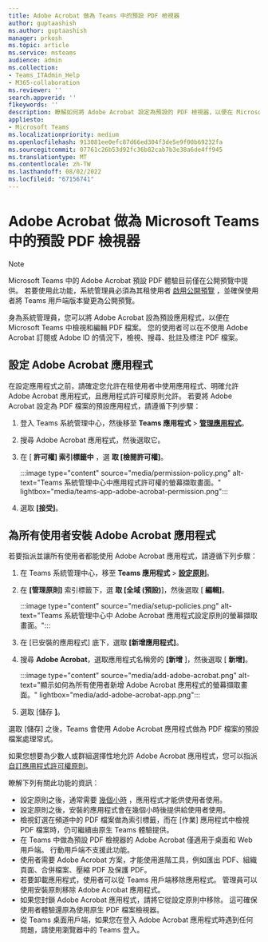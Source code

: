 ```yaml
---
title: Adobe Acrobat 做為 Teams 中的預設 PDF 檢視器
author: guptaashish
ms.author: guptaashish
manager: prkosh
ms.topic: article
ms.service: msteams
audience: admin
ms.collection:
- Teams_ITAdmin_Help
- M365-collaboration
ms.reviewer: ''
search.appverid: ''
f1keywords: ''
description: 瞭解如何將 Adobe Acrobat 設定為預設的 PDF 檢視器，以便在 Microsoft Teams 中檢視和編輯 PDF 檔案。
appliesto:
- Microsoft Teams
ms.localizationpriority: medium
ms.openlocfilehash: 913081ee0efc87d66ed304f3de5e9f00b69232fa
ms.sourcegitcommit: 07761c26b53d92fc36b82cab7b3e38a6de4ff945
ms.translationtype: MT
ms.contentlocale: zh-TW
ms.lasthandoff: 08/02/2022
ms.locfileid: "67156741"
---
```

# <a name="adobe-acrobat-as-a-default-pdf-viewer-in-microsoft-teams"></a>Adobe Acrobat 做為 Microsoft Teams 中的預設 PDF 檢視器

> [!NOTE]
> Microsoft Teams 中的 Adobe Acrobat 預設 PDF 體驗目前僅在公開預覽中提供。 若要使用此功能，系統管理員必須為其租使用者 [啟用公開預覽](public-preview-doc-updates.md#enable-public-preview) ，並確保使用者將 Teams 用戶端版本變更為公開預覽。

身為系統管理員，您可以將 Adobe Acrobat 設為預設應用程式，以便在 Microsoft Teams 中檢視和編輯 PDF 檔案。 您的使用者可以在不使用 Adobe Acrobat 訂閱或 Adobe ID 的情況下，檢視、搜尋、批註及標注 PDF 檔案。

## <a name="set-up-adobe-acrobat-app"></a>設定 Adobe Acrobat 應用程式

在設定應用程式之前，請確定您允許在租使用者中使用應用程式、明確允許 Adobe Acrobat 應用程式，且應用程式許可權原則允許。 若要將 Adobe Acrobat 設定為 PDF 檔案的預設應用程式，請遵循下列步驟：

1. 登入 Teams 系統管理中心，然後移至 **Teams 應用程式**  >  **[管理應用程式](https://admin.teams.microsoft.com/policies/manage-apps)**。

1. 搜尋 Adobe Acrobat 應用程式，然後選取它。

1. 在 [ **許可權] 索引標籤中** ，選 **取 [檢閱許可權]**。

   :::image type="content" source="media/permission-policy.png" alt-text="Teams 系統管理中心中應用程式許可權的螢幕擷取畫面。" lightbox="media/teams-app-adobe-acrobat-permission.png":::

1. 選取 **[接受]**。

## <a name="install-adobe-acrobat-app-for-all-users"></a>為所有使用者安裝 Adobe Acrobat 應用程式

若要指派並讓所有使用者都能使用 Adobe Acrobat 應用程式，請遵循下列步驟：

1. 在 Teams 系統管理中心，移至 **Teams 應用程式**  >  [**設定原則**](https://admin.teams.microsoft.com/policies/app-setup)。

1. 在 **[管理原則]** 索引標籤下，選 **取 [全域 (預設)**]，然後選取 [ **編輯]**。

   :::image type="content" source="media/setup-policies.png" alt-text="Teams 系統管理中心中 Adobe Acrobat 應用程式設定原則的螢幕擷取畫面。":::

1. 在 [已安裝的應用程式] 底下，選取 **[新增應用程式]**。

1. 搜尋 **Adobe Acrobat**，選取應用程式名稱旁的 **[新增** ]，然後選取 [ **新增]**。

   :::image type="content" source="media/add-adobe-acrobat.png" alt-text="顯示如何為所有使用者新增 Adobe Acrobat 應用程式的螢幕擷取畫面。" lightbox="media/add-adobe-acrobat-app.png":::

1. 選取 [儲存 **]**。

選取 [儲存] 之後，Teams 會使用 Adobe Acrobat 應用程式做為 PDF 檔案的預設檔案處理常式。

如果您想要為少數人或群組選擇性地允許 Adobe Acrobat 應用程式，您可以指派 [自訂應用程式許可權原則](teams-app-permission-policies.md)。

瞭解下列有關此功能的資訊：

* 設定原則之後，通常需要 [幾個小時](teams-app-setup-policies.md) ，應用程式才能供使用者使用。
* 設定原則之後，安裝的應用程式會在幾個小時後提供給使用者使用。
* 檢視釘選在頻道中的 PDF 檔案做為索引標籤，而在 [作業] 應用程式中檢視 PDF 檔案時，仍可繼續由原生 Teams 體驗提供。
* 在 Teams 中做為預設 PDF 檢視器的 Adobe Acrobat 僅適用于桌面和 Web 用戶端。 行動用戶端不支援此功能。
* 使用者需要 Adobe Acrobat 方案，才能使用進階工具，例如匯出 PDF、組織頁面、合併檔案、壓縮 PDF 及保護 PDF。
* 若要卸載應用程式，使用者可以從 Teams 用戶端移除應用程式。 管理員可以使用安裝原則移除 Adobe Acrobat 應用程式。
* 如果您封鎖 Adobe Acrobat 應用程式，請將它從設定原則中移除。 這可確保使用者體驗還原為使用原生 PDF 檔案檢視器。
* 從 Teams 桌面用戶端，如果您在登入 Adobe Acrobat 應用程式時遇到任何問題，請使用瀏覽器中的 Teams 登入。
